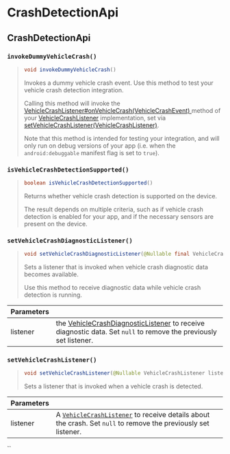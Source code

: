 # CrashDetectionApi

## CrashDetectionApi



### `invokeDummyVehicleCrash()`

> ```java
> void invokeDummyVehicleCrash()
> ```
>
> Invokes a dummy vehicle crash event. Use this method to test your vehicle crash detection integration.
>
>
>
> Calling this method will invoke the [VehicleCrashListener#onVehicleCrash(VehicleCrashEvent) ](crashdetection/vehiclecrashlistener.md#onvehiclecrash)method of your [VehicleCrashListener](crashdetection/vehiclecrashlistener.md) implementation, set via [setVehicleCrashListener(VehicleCrashListener)](crashdetectionapi.md#setvehiclecrashlistener).
>
> Note that this method is intended for testing your integration, and will only run on debug versions of your app (i.e. when the `android:debuggable` manifest flag is set to `true`).

### `isVehicleCrashDetectionSupported()`

> ```java
> boolean isVehicleCrashDetectionSupported()
> ```
>
> Returns whether vehicle crash detection is supported on the device.
>
> The result depends on multiple criteria, such as if vehicle crash detection is enabled for your app, and if the necessary sensors are present on the device.

### `setVehicleCrashDiagnosticListener()`

> ```java
> void setVehicleCrashDiagnosticListener(@Nullable final VehicleCrashDiagnosticListener listener);
> ```
>
> Sets a listener that is invoked when vehicle crash diagnostic data becomes available.
>
> Use this method to receive diagnostic data while vehicle crash detection is running.

| Parameters |                                                                                                                                                                      |
| ---------- | -------------------------------------------------------------------------------------------------------------------------------------------------------------------- |
| listener   | the [VehicleCrashDiagnosticListener](crashdetection/vehiclecrashdiagnosticlistener.md) to receive diagnostic data. Set `null` to remove the previously set listener. |



### `setVehicleCrashListener()`

> ```java
> void setVehicleCrashListener(@Nullable VehicleCrashListener listener)
> ```
>
> Sets a listener that is invoked when a vehicle crash is detected.

| Parameters |                                                                                                                                                          |
| ---------- | -------------------------------------------------------------------------------------------------------------------------------------------------------- |
| listener   | A [`VehicleCrashListener`](crashdetection/vehiclecrashlistener.md) to receive details about the crash. Set `null` to remove the previously set listener. |

``
